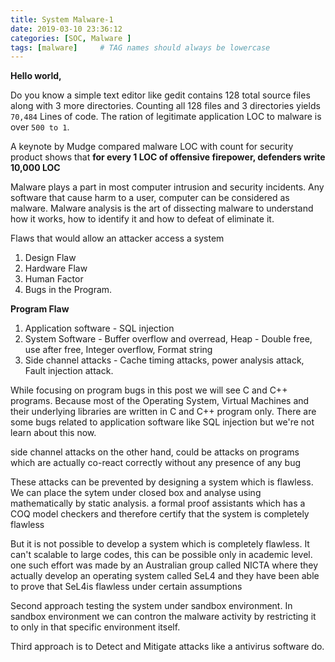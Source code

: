 ```yaml
---
title: System Malware-1
date: 2019-03-10 23:36:12
categories: [SOC, Malware ]
tags: [malware]     # TAG names should always be lowercase
---
```




**Hello world,**  

   
   Do you know a simple text editor like gedit contains 128 total source files along with 3 more directories. Counting all 128 files and 3 directories yields `70,484` Lines of code. The ration of legitimate application LOC to malware is over `500 to 1`.  

   
   A keynote by Mudge compared malware LOC with count for security product shows that **for every 1 LOC of offensive firepower, defenders write 10,000 LOC**  

   
   Malware plays a part in most computer intrusion and security incidents. Any software that cause harm to a user, computer can be considered as malware. Malware analysis is the art of dissecting malware to understand how it works, how to identify it and how to defeat of eliminate it.   



Flaws that would allow an attacker access a system  
1. Design Flaw  
2. Hardware Flaw  
3. Human Factor  
4. Bugs in the Program.  


**Program Flaw**  


1. Application software - SQL injection  
2. System Software - Buffer overflow and overread, Heap - Double free, use after free, Integer overflow, Format string  
3. Side channel attacks - Cache timing attacks, power analysis attack, Fault injection attack.  


While focusing on program bugs in this post we will see C and C++ programs. Because most of the Operating System, Virtual Machines and their underlying libraries are written in C and C++ program only. There are some bugs related to application software like SQL injection but we're not learn about this now.  


side channel attacks on the other hand, could be attacks on programs which are actually co-react correctly without any presence of any bug  



These attacks can be prevented by designing a system which is flawless. We can place the sytem under closed box and analyse using mathematically by static analysis. a formal proof assistants which has a COQ model checkers and therefore certify that the system is completely flawless  


But it is not possible to develop a system which is completely flawless. It can't  scalable to large codes, this can be possible only in academic level. one such effort was made by an Australian group called NICTA where they actually develop an operating system called SeL4 and they have been able to prove that SeL4is flawless under certain assumptions  



Second approach testing the system under sandbox environment. In sandbox environment we can contron the malware activity by restricting it to only in that specific environment itself.  


Third approach is to Detect and Mitigate attacks like a antivirus software do.  
